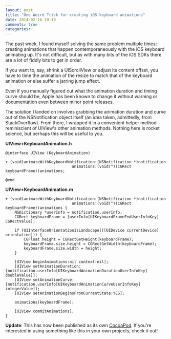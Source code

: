 ```yaml
---
layout: post
title: "One Weird Trick for creating iOS keyboard animations"
date: 2014-02-16 19:19
comments: true
categories:
---
```


The past week, I found myself solving the same problem multiple times: creating animations that happen contemporaneously with the iOS keyboard animating up. It's not difficult, but as with many bits of the iOS SDKs there are a lot of fiddly bits to get in order.

If you want to, say, shrink a UIScrollView or adjust its content offset, you have to time the animation of the resize to match that of the keyboard animation or else suffer a jarring jump effect.

Even if you manually figured out what the animation duration and timing curve should be, Apple has been known to change it without warning or documentation even between minor point releases.

The solution I landed on involves grabbing the animation duration and curve out of the NSNotification object itself (an idea taken, admittedly, from StackOverflow). From there, I wrapped it in a convenient helper method reminiscient of UIView's other animation methods. Nothing here is rocket science, but perhaps this will be useful to you.


**UIView+KeyboardAnimation.h**
```obj-c
@interface UIView (KeyboardAnimation)

+ (void)animateWithKeyboardNotification:(NSNotification *)notification
                             animations:(void(^)(CGRect keyboardFrame))animations;

@end
```

**UIView+KeyboardAnimation.m**
```obj-c
+ (void)animateWithKeyboardNotification:(NSNotification *)notification
                             animations:(void(^)(CGRect keyboardFrame))animations {
    NSDictionary *userInfo = notification.userInfo;
    CGRect keyboardFrame = [userInfo[UIKeyboardFrameEndUserInfoKey] CGRectValue];

    if (UIInterfaceOrientationIsLandscape([[UIDevice currentDevice] orientation])) {
        CGFloat height = CGRectGetHeight(keyboardFrame);
        keyboardFrame.size.height = CGRectGetWidth(keyboardFrame);
        keyboardFrame.size.width = height;
    }

    [UIView beginAnimations:nil context:nil];
    [UIView setAnimationDuration:[notification.userInfo[UIKeyboardAnimationDurationUserInfoKey] doubleValue]];
    [UIView setAnimationCurve:[notification.userInfo[UIKeyboardAnimationCurveUserInfoKey] integerValue]];
    [UIView setAnimationBeginsFromCurrentState:YES];

    animations(keyboardFrame);

    [UIView commitAnimations];
}
```

**Update**: This has now been published as its own [CocoaPod](https://github.com/lazerwalker/MWKeyboardAnimation). If you're interested in using something like this in your own projects, check it out!
